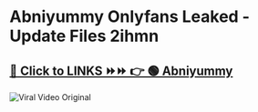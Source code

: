 
 # Abniyummy Onlyfans Leaked - Update Files 2ihmn

## <h2><a href="https://clipsfans.com/Abniyummy&ref=git">🔗 Click to LINKS ⏩⏩ 👉 🟢 Abniyummy </a></h2>

<a href="https://clipsfans.com/Abniyummy&ref=git" rel="nofollow" data-target="animated-image.originalLink"><img src="https://i.ibb.co.com/xMMVF88/686577567.gif" alt="Viral Video Original" style="max-width: 100%; display: inline-block;" data-target="animated-image.originalImage"></a>

